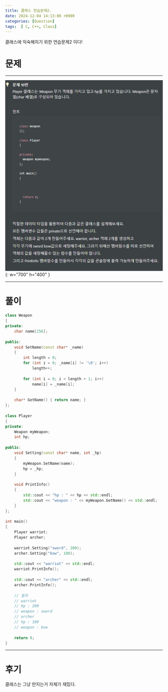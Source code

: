 ```yaml
---
title: 클래스 연습문제2.
date: 2024-12-04 14:13:00 +0900
categories: [Question]  
tags:  [ C, C++, Class]
---
```


클래스에 익숙해지기 위한 연습문제2 이다!

# 문제   
---------------------------------------

![Desktop View](/assets/img/class2.png){: w="700" h="400" }

---------------------------------------

# 풀이

```c++
class Weapon
{
private:
    char name[256];

public:
    void SetName(const char* _name)
    {
        int length = 0;
        for (int i = 0; _name[i] != '\0'; i++)
            length++;
    
        for (int i = 0; i < length + 1; i++)
            name[i] = _name[i];
    }

    char* GetName() { return name; }
};

class Player
{
private:
    Weapon myWeapon;
    int hp;

public:
    void Setting(const char* name, int _hp)
    {
        myWeapon.SetName(name);
        hp = _hp;
    }
    
    void PrintInfo()
    {
        std::cout << "hp : " << hp << std::endl;
        std::cout << "weapon : " << myWeapon.GetName() << std::endl;
    }
};

int main()
{
    Player warriot;
    Player archer;
    
    warriot.Setting("sword", 200);
    archer.Setting("bow", 100);
    
    std::cout << "warriot" << std::endl;
    warriot.PrintInfo();
    
    std::cout << "archer" << std::endl;
    archer.PrintInfo();
    
    // 결과
    // warriot
    // hp : 200
    // weapon : sword
    // archer
    // hp : 100
    // weapon : bow

    return 0;
}
```
---------------------------------------

# 후기

클래스는 그냥 만지는거 자체가 재밌다.

